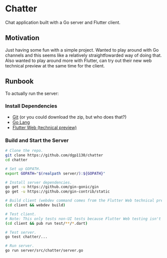 # Chatter

Chat application built with a Go server and Flutter client.

## Motivation

Just having some fun with a simple project. Wanted to play around with
Go channels and this seems like a relatively straightfowarded way of
doing that. Also wanted to play around more with Flutter, can try out
their new web technical preview at the same time for the client.

## Runbook

To actually run the server:

### Install Dependencies

*   [Git](https://git-scm.com) (or you could download the zip, but who does that?)
*   [Go Lang](https://golang.org)
*   [Flutter Web (technical preview)](https://github.com/flutter/flutter_web)

### Build and Start the Server

```bash
# Clone the repo.
git clone https://github.com/dgp1130/chatter
cd chatter

# Set up GOPATH.
export GOPATH="$(realpath server/):${GOPATH}"

# Install server dependencies.
go get -u https://github.com/gin-gonic/gin
go get -u https://github.com/gin-contrib/static

# Build client (webdev command comes from the Flutter Web technical preview).
(cd client && webdev build)

# Test client.
# Note: This only tests non-UI tests because Flutter Web testing isn't well supported atm.
(cd client && pub run test/**/*.dart)

# Test server.
go test chatter/...

# Run server.
go run server/src/chatter/server.go
```